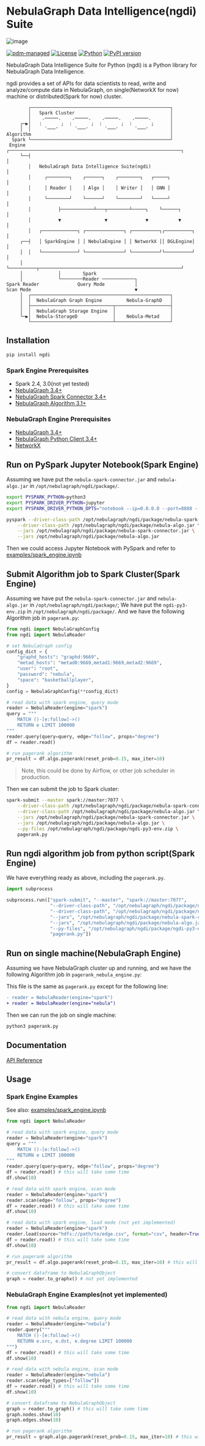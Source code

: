 # NebulaGraph Data Intelligence(ngdi) Suite

![image](https://user-images.githubusercontent.com/1651790/221876073-61ef4edb-adcd-4f10-b3fc-8ddc24918ea1.png)

[![pdm-managed](https://img.shields.io/badge/pdm-managed-blueviolet)](https://pdm.fming.dev) [![License](https://img.shields.io/badge/License-Apache_2.0-blue.svg)](LICENSE) [![Python](https://img.shields.io/badge/python-3.6%2B-blue.svg)](https://www.python.org/downloads/release/python-360/) [![PyPI version](https://badge.fury.io/py/ngdi.svg)](https://badge.fury.io/py/ngdi)

NebulaGraph Data Intelligence Suite for Python (ngdi) is a Python library for NebulaGraph Data Intelligence.

ngdi provides a set of APIs for data scientists to read, write and analyze/compute data in NebulaGraph, on single(NetworkX for now) machine or distributed(Spark for now) cluster.
```
        ┌───────────────────────────────────────────────────┐            
        │   Spark Cluster                                   │            
        │    .─────.    .─────.    .─────.    .─────.       │            
     ┌─▶│   :       ;  :       ;  :       ;  :       ;      │            
     │  │     `───'      `───'      `───'      `───'        │            
Algorithm                                                   │            
  Spark └───────────────────────────────────────────────────┘            
 Engine ┌───────────────────────────────────────────────────────────────┐
     └──┤                                                               │
        │   NebulaGraph Data Intelligence Suite(ngdi)                   │
        │     ┌────────┐    ┌──────┐    ┌────────┐   ┌─────┐            │
        │     │ Reader │    │ Algo │    │ Writer │   │ GNN │            │
        │     └────────┘    └──────┘    └────────┘   └─────┘            │
        │          ├────────────┴───┬────────┴─────┐    └──────┐        │
        │          ▼                ▼              ▼           ▼        │
        │   ┌─────────────┐ ┌──────────────┐ ┌──────────┐┌──────────┐   │
     ┌──┤   │ SparkEngine │ │ NebulaEngine │ │ NetworkX ││ DGLEngine│   │
     │  │   └─────────────┘ └──────────────┘ └──────────┘└──────────┘   │
     │  └──────────┬────────────────────────────────────────────────────┘
     │             │        Spark                                        
     │             └────────Reader ────────────┐                         
Spark Reader              Query Mode           │                         
Scan Mode                                      ▼                         
     │  ┌───────────────────────────────────────────────────┐            
     │  │  NebulaGraph Graph Engine         Nebula-GraphD   │            
     │  ├──────────────────────────────┬────────────────────┤            
     │  │  NebulaGraph Storage Engine  │                    │            
     └─▶│  Nebula-StorageD             │    Nebula-Metad    │            
        └──────────────────────────────┴────────────────────┘            
```

## Installation

```bash
pip install ngdi
```

### Spark Engine Prerequisites
- Spark 2.4, 3.0(not yet tested)
- [NebulaGraph 3.4+](https://github.com/vesoft-inc/nebula)
- [NebulaGraph Spark Connector 3.4+](https://repo1.maven.org/maven2/com/vesoft/nebula-spark-connector/)
- [NebulaGraph Algorithm 3.1+](https://repo1.maven.org/maven2/com/vesoft/nebula-algorithm/)

### NebulaGraph Engine Prerequisites
- [NebulaGraph 3.4+](https://github.com/vesoft-inc/nebula)
- [NebulaGraph Python Client 3.4+](https://github.com/vesoft-inc/nebula-python)
- [NetworkX](https://networkx.org/)

## Run on PySpark Jupyter Notebook(Spark Engine)

Assuming we have put the `nebula-spark-connector.jar` and `nebula-algo.jar` in `/opt/nebulagraph/ngdi/package/`.

```bash
export PYSPARK_PYTHON=python3
export PYSPARK_DRIVER_PYTHON=jupyter
export PYSPARK_DRIVER_PYTHON_OPTS="notebook --ip=0.0.0.0 --port=8888 --no-browser"

pyspark --driver-class-path /opt/nebulagraph/ngdi/package/nebula-spark-connector.jar \
    --driver-class-path /opt/nebulagraph/ngdi/package/nebula-algo.jar \
    --jars /opt/nebulagraph/ngdi/package/nebula-spark-connector.jar \
    --jars /opt/nebulagraph/ngdi/package/nebula-algo.jar
```

Then we could access Jupyter Notebook with PySpark and refer to [examples/spark_engine.ipynb](examples/spark_engine.ipynb)

## Submit Algorithm job to Spark Cluster(Spark Engine)

Assuming we have put the `nebula-spark-connector.jar` and `nebula-algo.jar` in `/opt/nebulagraph/ngdi/package/`;
We have put the `ngdi-py3-env.zip` in `/opt/nebulagraph/ngdi/package/`.
And we have the following Algorithm job in `pagerank.py`:

```python
from ngdi import NebulaGraphConfig
from ngdi import NebulaReader

# set NebulaGraph config
config_dict = {
    "graphd_hosts": "graphd:9669",
    "metad_hosts": "metad0:9669,metad1:9669,metad2:9669",
    "user": "root",
    "password": "nebula",
    "space": "basketballplayer",
}
config = NebulaGraphConfig(**config_dict)

# read data with spark engine, query mode
reader = NebulaReader(engine="spark")
query = """
    MATCH ()-[e:follow]->()
    RETURN e LIMIT 100000
"""
reader.query(query=query, edge="follow", props="degree")
df = reader.read()

# run pagerank algorithm
pr_result = df.algo.pagerank(reset_prob=0.15, max_iter=10)
```

> Note, this could be done by Airflow, or other job scheduler in production.

Then we can submit the job to Spark cluster:

```bash
spark-submit --master spark://master:7077 \
    --driver-class-path /opt/nebulagraph/ngdi/package/nebula-spark-connector.jar \
    --driver-class-path /opt/nebulagraph/ngdi/package/nebula-algo.jar \
    --jars /opt/nebulagraph/ngdi/package/nebula-spark-connector.jar \
    --jars /opt/nebulagraph/ngdi/package/nebula-algo.jar \
    --py-files /opt/nebulagraph/ngdi/package/ngdi-py3-env.zip \
    pagerank.py
```

## Run ngdi algorithm job from python script(Spark Engine)

We have everything ready as above, including the `pagerank.py`.

```python
import subprocess

subprocess.run(["spark-submit", "--master", "spark://master:7077",
                "--driver-class-path", "/opt/nebulagraph/ngdi/package/nebula-spark-connector.jar",
                "--driver-class-path", "/opt/nebulagraph/ngdi/package/nebula-algo.jar",
                "--jars", "/opt/nebulagraph/ngdi/package/nebula-spark-connector.jar",
                "--jars", "/opt/nebulagraph/ngdi/package/nebula-algo.jar",
                "--py-files", "/opt/nebulagraph/ngdi/package/ngdi-py3-env.zip",
                "pagerank.py"])
```

## Run on single machine(NebulaGraph Engine)

Assuming we have NebulaGraph cluster up and running, and we have the following Algorithm job in `pagerank_nebula_engine.py`:

This file is the same as `pagerank.py` except for the following line:

```diff
- reader = NebulaReader(engine="spark")
+ reader = NebulaReader(engine="nebula")
```

Then we can run the job on single machine:

```bash
python3 pagerank.py
```

## Documentation

[API Reference](docs/API.md)

## Usage

### Spark Engine Examples

See also: [examples/spark_engine.ipynb](examples/spark_engine.ipynb)

```python
from ngdi import NebulaReader

# read data with spark engine, query mode
reader = NebulaReader(engine="spark")
query = """
    MATCH ()-[e:follow]->()
    RETURN e LIMIT 100000
"""
reader.query(query=query, edge="follow", props="degree")
df = reader.read() # this will take some time
df.show(10)

# read data with spark engine, scan mode
reader = NebulaReader(engine="spark")
reader.scan(edge="follow", props="degree")
df = reader.read() # this will take some time
df.show(10)

# read data with spark engine, load mode (not yet implemented)
reader = NebulaReader(engine="spark")
reader.load(source="hdfs://path/to/edge.csv", format="csv", header=True, schema="src: string, dst: string, rank: int")
df = reader.read() # this will take some time
df.show(10)

# run pagerank algorithm
pr_result = df.algo.pagerank(reset_prob=0.15, max_iter=10) # this will take some time

# convert dataframe to NebulaGraphObject
graph = reader.to_graphx() # not yet implemented
```

### NebulaGraph Engine Examples(not yet implemented)

```python
from ngdi import NebulaReader

# read data with nebula engine, query mode
reader = NebulaReader(engine="nebula")
reader.query("""
    MATCH ()-[e:follow]->()
    RETURN e.src, e.dst, e.degree LIMIT 100000
""")
df = reader.read() # this will take some time
df.show(10)

# read data with nebula engine, scan mode
reader = NebulaReader(engine="nebula")
reader.scan(edge_types=["follow"])
df = reader.read() # this will take some time
df.show(10)

# convert dataframe to NebulaGraphObject
graph = reader.to_graph() # this will take some time
graph.nodes.show(10)
graph.edges.show(10)

# run pagerank algorithm
pr_result = graph.algo.pagerank(reset_prob=0.15, max_iter=10) # this will take some time
```
